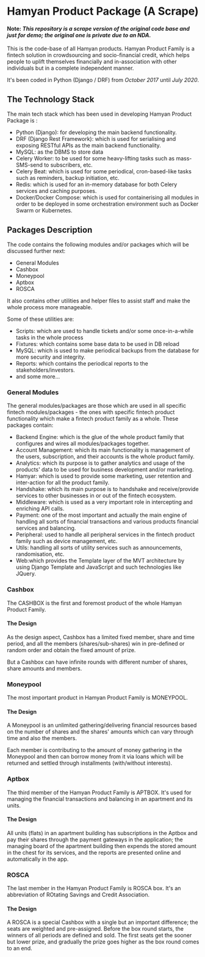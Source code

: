 # Hamyan Product Package (A Scrape)

#### Note: _This repository is a scrape version of the original code base and just for demo; the original one is private due to an NDA._

This is the code-base of all Hamyan products. Hamyan Product Family is a fintech solution in crowdsourcing and socio-financial credit, which helps people to uplift themselves financially and in-association with other individuals but in a complete independent manner.

It's been coded in Python (Django / DRF) from _October 2017_ until _July 2020_.

## The Technology Stack

The main tech stack which has been used in developing Hamyan Product Package is :
- Python (Django): for developing the main backend functionality.
- DRF (Django Rest Framework): which is used for serialising and exposing RESTful APIs as the main backend functionality.
- MySQL: as the DBMS to store data
- Celery Worker: to be used for some heavy-lifting tasks such as mass-SMS-send to subscribers, etc.
- Celery Beat: which is used for some periodical, cron-based-like tasks such as reminders, backup initiation, etc.
- Redis: which is used for an in-memory database for both Celery services and caching purposes.
- Docker/Docker Compose: which is used for containerising all modules in order to be deployed in some orchestration environment such as Docker Swarm or Kubernetes.

## Packages Description

The code contains the following modules and/or packages which will be discussed further next:

- General Modules
- Cashbox
- Moneypool
- Aptbox
- ROSCA

It also contains other utilities and helper files to assist staff and make the whole process more manageable.

Some of these utilities are:

- Scripts: which are used to handle tickets and/or some once-in-a-while tasks in the whole process
- Fixtures: which contains some base data to be used in DB reload
- MySQL: which is used to make periodical backups from the database for more security and integrity.
- Reports: which contains the periodical reports to the stakeholders/investors.
- and some more...


### General Modules

The general modules/packages are those which are used in all specific fintech modules/packages - the ones with specific fintech product functionality which make a fintech product family as a whole. These packages contain:

- Backend Engine: which is the glue of the whole product family that configures and wires all modules/packages together.
- Account Management: which its main functionality is management of the users, subscription, and their accounts is the whole product family.
- Analytics: which its purpose is to gather analytics and usage of the products' data to be used for business development and/or marketing.
- Hamyar: which is used to provide some marketing, user retention and inter-action for all the product family.
- Handshake: which its main purpose is to handshake and receive/provide services to other businesses in or out of the fintech ecosystem.
- Middleware: which is used as a very important role in intercepting and enriching API calls.
- Payment: one of the most important and actually the main engine of handling all sorts of financial transactions and various products financial services and balancing.
- Peripheral: used to handle all peripheral services in the fintech product family such as device management, etc. 
- Utils: handling all sorts of utility services such as announcements, randomisation, etc.
- Web:which provides the Template layer of the MVT architecture by using Django Template and JavaScript and such technologies like JQuery. 

### Cashbox

The CASHBOX is the first and foremost product of the whole Hamyan Product Family.

#### The Design

As the design aspect, Cashbox has a limited fixed member, share and time period, and all the members (shares/sub-shares) win in pre-defined or random order and obtain the fixed amount of prize.

But a Cashbox can have infinite rounds with different number of shares, share amounts and members.

### Moneypool

The most important product in Hamyan Product Family is MONEYPOOL.

#### The Design

A Moneypool is an unlimited gathering/delivering financial resources based on the number of shares and the shares' amounts which can vary through time and also the members.

Each member is contributing to the amount of money gathering in the Moneypool and then can borrow money from it via loans which will be returned and settled through installments (with/without interests).

### Aptbox

The third member of the Hamyan Product Family is APTBOX. It's used for managing the financial transactions and balancing in an apartment and its units.

#### The Design

All units (flats) in an apartment building has subscriptions in the Aptbox and pay their shares through the payment gateways in the application; the managing board of the apartment building then expends the stored amount in the chest for its services, and the reports are presented online and automatically in the app.

### ROSCA

The last member in the Hamyan Product Family is ROSCA box. It's an abbreviation of ROtating Savings and Credit Association.

#### The Design

A ROSCA is a special Cashbox with a single but an important difference; the seats are weighted and pre-assigned. Before the box round starts, the winners of all periods are defined and sold. The first seats get the sooner but lower prize, and gradually the prize goes higher as the box round comes to an end.
